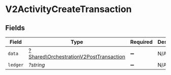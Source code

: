 # V2ActivityCreateTransaction


## Fields

| Field                                                                                           | Type                                                                                            | Required                                                                                        | Description                                                                                     |
| ----------------------------------------------------------------------------------------------- | ----------------------------------------------------------------------------------------------- | ----------------------------------------------------------------------------------------------- | ----------------------------------------------------------------------------------------------- |
| `data`                                                                                          | [?Shared\OrchestrationV2PostTransaction](../../Models/Shared/OrchestrationV2PostTransaction.md) | :heavy_minus_sign:                                                                              | N/A                                                                                             |
| `ledger`                                                                                        | *?string*                                                                                       | :heavy_minus_sign:                                                                              | N/A                                                                                             |
